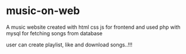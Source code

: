 # music-on-web

A music website created with html css js for frontend and used php with mysql for fetching songs from database

user can create playlist, like and download songs..!!!
